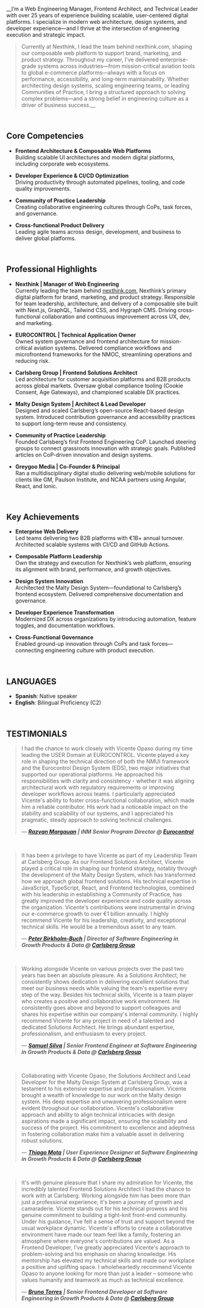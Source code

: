 __I’m a Web Engineering Manager, Frontend Architect, and Technical Leader with over 25 years of experience building scalable, user-centered digital platforms. I specialize in modern web architecture, design systems, and developer experience—and I thrive at the intersection of engineering execution and strategic impact.
> Currently at Nexthink, I lead the team behind nexthink.com, shaping our composable web platform to support brand, marketing, and product strategy. Throughout my career, I’ve delivered enterprise-grade systems across industries—from mission-critical aviation tools to global e-commerce platforms—always with a focus on performance, accessibility, and long-term maintainability.
> Whether architecting design systems, scaling engineering teams, or leading Communities of Practice, I bring a structured approach to solving complex problems—and a strong belief in engineering culture as a driver of business success.__

&nbsp;

## Core Competencies

- <b>Frontend Architecture & Composable Web Platforms</b><br/>
Building scalable UI architectures and modern digital platforms, including corporate web ecosystems.

- <b>Developer Experience & CI/CD Optimization</b><br/>
Driving productivity through automated pipelines, tooling, and code quality improvements.

- <b>Community of Practice Leadership</b><br/>
Creating collaborative engineering cultures through CoPs, task forces, and governance.

- <b>Cross-functional Product Delivery</b><br/>
Leading agile teams across design, development, and business to deliver global platforms.


&nbsp;

## Professional Highlights

- <b>Nexthink | Manager of Web Engineering</b><br/>
Currently leading the team behind [nexthink.com](https://nexthink.com), Nexthink’s primary digital platform for brand, marketing, and product strategy. Responsible for team leadership, architecture, and delivery of a composable site built with Next.js, GraphQL, Tailwind CSS, and Hygraph CMS. Driving cross-functional collaboration and continuous improvement across UX, dev, and marketing.

- <b>EUROCONTROL | Technical Application Owner</b><br/>
Owned system governance and frontend architecture for mission-critical aviation systems. Delivered compliance workflows and microfrontend frameworks for the NMOC, streamlining operations and reducing risk.

- <b>Carlsberg Group | Frontend Solutions Architect</b><br/>
Led architecture for customer acquisition platforms and B2B products across global markets. Oversaw global compliance tooling (Cookie Consent, Age Gateways), and championed scalable DX practices.

- <b>Malty Design System | Architect & Lead Developer</b><br/>
Designed and scaled Carlsberg’s open-source React-based design system. Introduced contribution governance and accessibility practices to support long-term reuse and consistency.

- <b>Community of Practice Leadership</b><br/>
Founded Carlsberg’s first Frontend Engineering CoP. Launched steering groups to connect grassroots innovation with strategic goals. Published articles on CoP-driven innovation and design systems.

- <b>Greygoo Media | Co-Founder & Principal</b><br/>
Ran a multidisciplinary digital studio delivering web/mobile solutions for clients like GM, Paulson Institute, and NCAA partners using Angular, React, and Ionic.

&nbsp;

## Key Achievements

- <b>Enterprise Web Delivery</b><br/>
Led teams delivering two B2B platforms with €1B+ annual turnover. Architected scalable systems with CI/CD and GitHub Actions.

- <b>Composable Platform Leadership</b><br/>
Own the strategy and execution for Nexthink’s web platform, ensuring its alignment with brand, performance, and growth objectives.

- <b>Design System Innovation</b><br/>
Architected the Malty Design System—foundational to Carlsberg’s frontend ecosystem. Delivered comprehensive documentation and governance.

- <b>Developer Experience Transformation</b><br/>
Modernized DX across organizations by introducing automation, feature toggles, and documentation workflows.

- <b>Cross-Functional Governance</b><br/>
Enabled ground-up innovation through CoPs and task forces—connecting engineering culture with product execution.

&nbsp;

## LANGUAGES

- **Spanish**: Native speaker
- **English**: Bilingual Proficiency (C2)

&nbsp;

## TESTIMONIALS

>I had the chance to work closely with Vicente Opaso during my time leading the USER Domain at EUROCONTROL. Vicente played a key role in shaping the technical direction of both the NMUI framework and the Eurocontrol Design System (EDS), two major initiatives that supported our operational platforms.
>He approached his responsibilities with clarity and consistency - whether it was aligning architectural work with regulatory requirements or improving developer workflows across teams. I particularly appreciated Vicente's ability to foster cross-functional collaboration, which made him a reliable contributor.
>His work had a noticeable impact on the stability and scalability of our systems, and I appreciated his pragmatic, steady approach to solving technical challenges.
> 
> — ***[Razvan Margauan](https://www.linkedin.com/in/razvan-mihai-margauan/) | iNM Senior Program Director @ [Eurocontrol](https://eurocontrol.int)***
&nbsp;

&nbsp;
> It has been a privilege to have Vicente as part of my Leadership Team at Carlsberg Group. As our Frontend Solutions Architect, Vicente played a critical role in shaping our frontend strategy, notably through the development of the Malty Design System, which has transformed how we approach global frontend solutions.
> His technical expertise in JavaScript, TypeScript, React, and Frontend technologies, combined with his leadership in establishing a Community of Practice, has greatly improved the developer experience and code quality across the organization. Vicente's contributions were instrumental in driving our e-commerce growth to over €1 billion annually.
> I highly recommend Vicente for his leadership, creativity, and exceptional technical skills. He would be a tremendous asset to any team.
> 
> — ***[Peter Birkholm-Buch](https://www.linkedin.com/in/peterbirkholmbuch) | Director of Software Engineering in Growth Products & Data @ [Carlsberg Group](https://carlsberggroup.com)***
&nbsp;

&nbsp;
> Working alongside Vicente on various projects over the past two years has been an absolute pleasure. As a Solutions Architect, he consistently shows dedication in delivering excellent solutions that meet our business needs while valuing the team's expertise every step of the way.
> Besides his technical skills, Vicente is a team player who creates a positive and collaborative work environment. He consistently goes above and beyond to support colleagues and shares his expertise within our company's internal community.
> I highly recommend Vicente for any project in need of a talented and dedicated Solutions Architect. He brings abundant expertise, professionalism, and enthusiasm to every project.
> 
> — ***[Samuel Silva](https://www.linkedin.com/in/samuel-silva-olv) | Senior Frontend Engineer at Software Engineering in Growth Products & Data @ [Carlsberg Group](https://carlsberggroup.com)***
&nbsp;

&nbsp;
> Collaborating with Vicente Opaso, the Solutions Architect and Lead Developer for the Malty Design System at Carlsberg Group, was a testament to his extensive expertise and professionalism. Vicente brought a wealth of knowledge to our work on the Malty design system. His deep expertise and unwavering professionalism were evident throughout our collaboration. Vicente's collaborative approach and ability to align technical intricacies with design aspirations made a significant impact, ensuring the scalability and success of the project. His commitment to excellence and adeptness in fostering collaboration make him a valuable asset in delivering robust solutions.
> 
> — ***[Thiago Mota](https://www.linkedin.com/in/tmota-design) | User Experience Designer at Software Engineering in Growth Products & Data @ [Carlsberg Group](https://carlsberggroup.com)***
&nbsp;

&nbsp;
> It's with genuine pleasure that I share my admiration for Vicente, the incredibly talented Frontend Solutions Architect I had the chance to work with at Carlsberg. Working alongside him has been more than just a professional experience; it's been a journey of growth and camaraderie.
> Vicente stands out for his technical prowess and his genuine commitment to building a tight-knit front-end community. Under his guidance, I've felt a sense of trust and support beyond the usual workplace dynamic. Vicente's efforts to create a collaborative environment have made our team feel like a family, fostering an atmosphere where everyone's contributions are valued.
> As a Frontend Developer, I've greatly appreciated Vicente's approach to problem-solving and his emphasis on sharing knowledge. His mentorship has elevated my technical skills and made our workplace a positive and uplifting space.
> I wholeheartedly recommend Vicente Opaso to anyone looking for more than just a leader – someone who values humanity and teamwork as much as technical excellence.
> 
> — ***[Bruno Torres](https://www.linkedin.com/in/brunomptorres) | Senior Frontend Developer at Software Engineering in Growth Products & Data @ [Carlsberg Group](https://carlsberggroup.com)***
